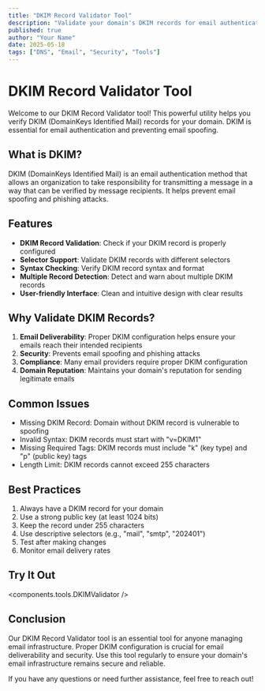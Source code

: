 ```yaml
---
title: "DKIM Record Validator Tool"
description: "Validate your domain's DKIM records for email authentication"
published: true
author: "Your Name"
date: 2025-05-18
tags: ["DNS", "Email", "Security", "Tools"]
---
```


# DKIM Record Validator Tool

Welcome to our DKIM Record Validator tool! This powerful utility helps you verify DKIM (DomainKeys Identified Mail) records for your domain. DKIM is essential for email authentication and preventing email spoofing.

## What is DKIM?

DKIM (DomainKeys Identified Mail) is an email authentication method that allows an organization to take responsibility for transmitting a message in a way that can be verified by message recipients. It helps prevent email spoofing and phishing attacks.

## Features

- **DKIM Record Validation**: Check if your DKIM record is properly configured
- **Selector Support**: Validate DKIM records with different selectors
- **Syntax Checking**: Verify DKIM record syntax and format
- **Multiple Record Detection**: Detect and warn about multiple DKIM records
- **User-friendly Interface**: Clean and intuitive design with clear results

## Why Validate DKIM Records?

1. **Email Deliverability**: Proper DKIM configuration helps ensure your emails reach their intended recipients
2. **Security**: Prevents email spoofing and phishing attacks
3. **Compliance**: Many email providers require proper DKIM configuration
4. **Domain Reputation**: Maintains your domain's reputation for sending legitimate emails

## Common Issues

- Missing DKIM Record: Domain without DKIM record is vulnerable to spoofing
- Invalid Syntax: DKIM records must start with "v=DKIM1"
- Missing Required Tags: DKIM records must include "k" (key type) and "p" (public key) tags
- Length Limit: DKIM records cannot exceed 255 characters

## Best Practices

1. Always have a DKIM record for your domain
2. Use a strong public key (at least 1024 bits)
3. Keep the record under 255 characters
4. Use descriptive selectors (e.g., "mail", "smtp", "202401")
5. Test after making changes
6. Monitor email delivery rates

## Try It Out

<components.tools.DKIMValidator />

## Conclusion

Our DKIM Record Validator tool is an essential tool for anyone managing email infrastructure. Proper DKIM configuration is crucial for email deliverability and security. Use this tool regularly to ensure your domain's email infrastructure remains secure and reliable.

If you have any questions or need further assistance, feel free to reach out!
